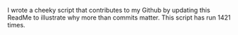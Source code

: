 I wrote a cheeky script that contributes to my Github by updating this ReadMe to illustrate why more than commits matter. This script has run 1421 times.